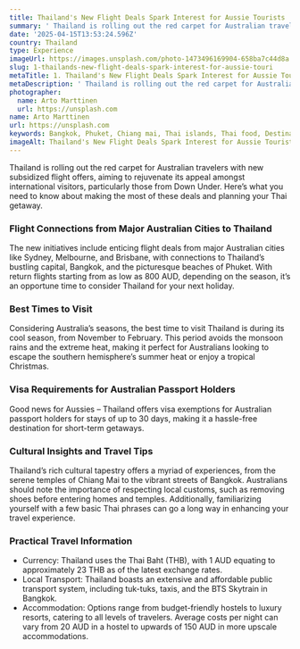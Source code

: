 ```yaml
---
title: Thailand's New Flight Deals Spark Interest for Aussie Tourists
summary: ' Thailand is rolling out the red carpet for Australian travelers with new subsidized flight offers, aiming to rejuvenate its appeal amongst internatio...'
date: '2025-04-15T13:53:24.596Z'
country: Thailand
type: Experience
imageUrl: https://images.unsplash.com/photo-1473496169904-658ba7c44d8a
slug: 1-thailands-new-flight-deals-spark-interest-for-aussie-touri
metaTitle: 1. Thailand's New Flight Deals Spark Interest for Aussie Tourists
metaDescription: ' Thailand is rolling out the red carpet for Australian travelers with new subsidized flight offers, aiming to rejuvenate its appeal amongst internatio...'
photographer:
  name: Arto Marttinen
  url: https://unsplash.com
name: Arto Marttinen
url: https://unsplash.com
keywords: Bangkok, Phuket, Chiang mai, Thai islands, Thai food, Destinations, Places to visit, Travel guide, Vacation spots, Best places, Hidden gems, Travel tips, Must visit, Budget travel, Luxury travel
imageAlt: Thailand's New Flight Deals Spark Interest for Aussie Tourists - Experience Guide | Photo by Arto Marttinen
---
```


Thailand is rolling out the red carpet for Australian travelers with new subsidized flight offers, aiming to rejuvenate its appeal amongst international visitors, particularly those from Down Under. Here’s what you need to know about making the most of these deals and planning your Thai getaway.

### Flight Connections from Major Australian Cities to Thailand

The new initiatives include enticing flight deals from major Australian cities like Sydney, Melbourne, and Brisbane, with connections to Thailand’s bustling capital, Bangkok, and the picturesque beaches of Phuket. With return flights starting from as low as 800 AUD, depending on the season, it’s an opportune time to consider Thailand for your next holiday.

### Best Times to Visit

Considering Australia’s seasons, the best time to visit Thailand is during its cool season, from November to February. This period avoids the monsoon rains and the extreme heat, making it perfect for Australians looking to escape the southern hemisphere’s summer heat or enjoy a tropical Christmas.

### Visa Requirements for Australian Passport Holders

Good news for Aussies – Thailand offers visa exemptions for Australian passport holders for stays of up to 30 days, making it a hassle-free destination for short-term getaways.

### Cultural Insights and Travel Tips

Thailand’s rich cultural tapestry offers a myriad of experiences, from the serene temples of Chiang Mai to the vibrant streets of Bangkok. Australians should note the importance of respecting local customs, such as removing shoes before entering homes and temples. Additionally, familiarizing yourself with a few basic Thai phrases can go a long way in enhancing your travel experience.

### Practical Travel Information

- Currency: Thailand uses the Thai Baht (THB), with 1 AUD equating to approximately 23 THB as of the latest exchange rates.
- Local Transport: Thailand boasts an extensive and affordable public transport system, including tuk-tuks, taxis, and the BTS Skytrain in Bangkok.
- Accommodation: Options range from budget-friendly hostels to luxury resorts, catering to all levels of travelers. Average costs per night can vary from 20 AUD in a hostel to upwards of 150 AUD in more upscale accommodations.